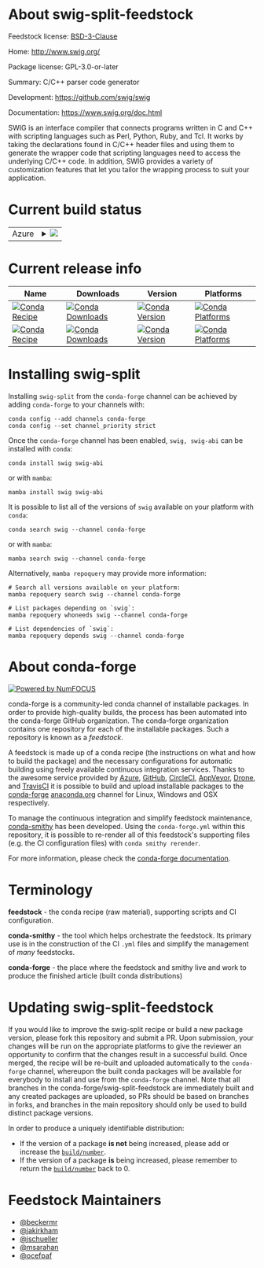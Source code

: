 About swig-split-feedstock
==========================

Feedstock license: [BSD-3-Clause](https://github.com/conda-forge/swig-feedstock/blob/main/LICENSE.txt)

Home: http://www.swig.org/

Package license: GPL-3.0-or-later

Summary: C/C++ parser code generator

Development: https://github.com/swig/swig

Documentation: https://www.swig.org/doc.html

SWIG is an interface compiler that connects programs written in C and C++
with scripting languages such as Perl, Python, Ruby, and Tcl. It works by
taking the declarations found in C/C++ header files and using them to
generate the wrapper code that scripting languages need to access the
underlying C/C++ code. In addition, SWIG provides a variety of
customization features that let you tailor the wrapping process to suit
your application.


Current build status
====================


<table>
    
  <tr>
    <td>Azure</td>
    <td>
      <details>
        <summary>
          <a href="https://dev.azure.com/conda-forge/feedstock-builds/_build/latest?definitionId=1982&branchName=main">
            <img src="https://dev.azure.com/conda-forge/feedstock-builds/_apis/build/status/swig-feedstock?branchName=main">
          </a>
        </summary>
        <table>
          <thead><tr><th>Variant</th><th>Status</th></tr></thead>
          <tbody><tr>
              <td>linux_64</td>
              <td>
                <a href="https://dev.azure.com/conda-forge/feedstock-builds/_build/latest?definitionId=1982&branchName=main">
                  <img src="https://dev.azure.com/conda-forge/feedstock-builds/_apis/build/status/swig-feedstock?branchName=main&jobName=linux&configuration=linux%20linux_64_" alt="variant">
                </a>
              </td>
            </tr><tr>
              <td>linux_aarch64</td>
              <td>
                <a href="https://dev.azure.com/conda-forge/feedstock-builds/_build/latest?definitionId=1982&branchName=main">
                  <img src="https://dev.azure.com/conda-forge/feedstock-builds/_apis/build/status/swig-feedstock?branchName=main&jobName=linux&configuration=linux%20linux_aarch64_" alt="variant">
                </a>
              </td>
            </tr><tr>
              <td>linux_ppc64le</td>
              <td>
                <a href="https://dev.azure.com/conda-forge/feedstock-builds/_build/latest?definitionId=1982&branchName=main">
                  <img src="https://dev.azure.com/conda-forge/feedstock-builds/_apis/build/status/swig-feedstock?branchName=main&jobName=linux&configuration=linux%20linux_ppc64le_" alt="variant">
                </a>
              </td>
            </tr><tr>
              <td>osx_64</td>
              <td>
                <a href="https://dev.azure.com/conda-forge/feedstock-builds/_build/latest?definitionId=1982&branchName=main">
                  <img src="https://dev.azure.com/conda-forge/feedstock-builds/_apis/build/status/swig-feedstock?branchName=main&jobName=osx&configuration=osx%20osx_64_" alt="variant">
                </a>
              </td>
            </tr><tr>
              <td>osx_arm64</td>
              <td>
                <a href="https://dev.azure.com/conda-forge/feedstock-builds/_build/latest?definitionId=1982&branchName=main">
                  <img src="https://dev.azure.com/conda-forge/feedstock-builds/_apis/build/status/swig-feedstock?branchName=main&jobName=osx&configuration=osx%20osx_arm64_" alt="variant">
                </a>
              </td>
            </tr><tr>
              <td>win_64</td>
              <td>
                <a href="https://dev.azure.com/conda-forge/feedstock-builds/_build/latest?definitionId=1982&branchName=main">
                  <img src="https://dev.azure.com/conda-forge/feedstock-builds/_apis/build/status/swig-feedstock?branchName=main&jobName=win&configuration=win%20win_64_" alt="variant">
                </a>
              </td>
            </tr>
          </tbody>
        </table>
      </details>
    </td>
  </tr>
</table>

Current release info
====================

| Name | Downloads | Version | Platforms |
| --- | --- | --- | --- |
| [![Conda Recipe](https://img.shields.io/badge/recipe-swig-green.svg)](https://anaconda.org/conda-forge/swig) | [![Conda Downloads](https://img.shields.io/conda/dn/conda-forge/swig.svg)](https://anaconda.org/conda-forge/swig) | [![Conda Version](https://img.shields.io/conda/vn/conda-forge/swig.svg)](https://anaconda.org/conda-forge/swig) | [![Conda Platforms](https://img.shields.io/conda/pn/conda-forge/swig.svg)](https://anaconda.org/conda-forge/swig) |
| [![Conda Recipe](https://img.shields.io/badge/recipe-swig--abi-green.svg)](https://anaconda.org/conda-forge/swig-abi) | [![Conda Downloads](https://img.shields.io/conda/dn/conda-forge/swig-abi.svg)](https://anaconda.org/conda-forge/swig-abi) | [![Conda Version](https://img.shields.io/conda/vn/conda-forge/swig-abi.svg)](https://anaconda.org/conda-forge/swig-abi) | [![Conda Platforms](https://img.shields.io/conda/pn/conda-forge/swig-abi.svg)](https://anaconda.org/conda-forge/swig-abi) |

Installing swig-split
=====================

Installing `swig-split` from the `conda-forge` channel can be achieved by adding `conda-forge` to your channels with:

```
conda config --add channels conda-forge
conda config --set channel_priority strict
```

Once the `conda-forge` channel has been enabled, `swig, swig-abi` can be installed with `conda`:

```
conda install swig swig-abi
```

or with `mamba`:

```
mamba install swig swig-abi
```

It is possible to list all of the versions of `swig` available on your platform with `conda`:

```
conda search swig --channel conda-forge
```

or with `mamba`:

```
mamba search swig --channel conda-forge
```

Alternatively, `mamba repoquery` may provide more information:

```
# Search all versions available on your platform:
mamba repoquery search swig --channel conda-forge

# List packages depending on `swig`:
mamba repoquery whoneeds swig --channel conda-forge

# List dependencies of `swig`:
mamba repoquery depends swig --channel conda-forge
```


About conda-forge
=================

[![Powered by
NumFOCUS](https://img.shields.io/badge/powered%20by-NumFOCUS-orange.svg?style=flat&colorA=E1523D&colorB=007D8A)](https://numfocus.org)

conda-forge is a community-led conda channel of installable packages.
In order to provide high-quality builds, the process has been automated into the
conda-forge GitHub organization. The conda-forge organization contains one repository
for each of the installable packages. Such a repository is known as a *feedstock*.

A feedstock is made up of a conda recipe (the instructions on what and how to build
the package) and the necessary configurations for automatic building using freely
available continuous integration services. Thanks to the awesome service provided by
[Azure](https://azure.microsoft.com/en-us/services/devops/), [GitHub](https://github.com/),
[CircleCI](https://circleci.com/), [AppVeyor](https://www.appveyor.com/),
[Drone](https://cloud.drone.io/welcome), and [TravisCI](https://travis-ci.com/)
it is possible to build and upload installable packages to the
[conda-forge](https://anaconda.org/conda-forge) [anaconda.org](https://anaconda.org/)
channel for Linux, Windows and OSX respectively.

To manage the continuous integration and simplify feedstock maintenance,
[conda-smithy](https://github.com/conda-forge/conda-smithy) has been developed.
Using the ``conda-forge.yml`` within this repository, it is possible to re-render all of
this feedstock's supporting files (e.g. the CI configuration files) with ``conda smithy rerender``.

For more information, please check the [conda-forge documentation](https://conda-forge.org/docs/).

Terminology
===========

**feedstock** - the conda recipe (raw material), supporting scripts and CI configuration.

**conda-smithy** - the tool which helps orchestrate the feedstock.
                   Its primary use is in the construction of the CI ``.yml`` files
                   and simplify the management of *many* feedstocks.

**conda-forge** - the place where the feedstock and smithy live and work to
                  produce the finished article (built conda distributions)


Updating swig-split-feedstock
=============================

If you would like to improve the swig-split recipe or build a new
package version, please fork this repository and submit a PR. Upon submission,
your changes will be run on the appropriate platforms to give the reviewer an
opportunity to confirm that the changes result in a successful build. Once
merged, the recipe will be re-built and uploaded automatically to the
`conda-forge` channel, whereupon the built conda packages will be available for
everybody to install and use from the `conda-forge` channel.
Note that all branches in the conda-forge/swig-split-feedstock are
immediately built and any created packages are uploaded, so PRs should be based
on branches in forks, and branches in the main repository should only be used to
build distinct package versions.

In order to produce a uniquely identifiable distribution:
 * If the version of a package **is not** being increased, please add or increase
   the [``build/number``](https://docs.conda.io/projects/conda-build/en/latest/resources/define-metadata.html#build-number-and-string).
 * If the version of a package **is** being increased, please remember to return
   the [``build/number``](https://docs.conda.io/projects/conda-build/en/latest/resources/define-metadata.html#build-number-and-string)
   back to 0.

Feedstock Maintainers
=====================

* [@beckermr](https://github.com/beckermr/)
* [@jakirkham](https://github.com/jakirkham/)
* [@jschueller](https://github.com/jschueller/)
* [@msarahan](https://github.com/msarahan/)
* [@ocefpaf](https://github.com/ocefpaf/)

